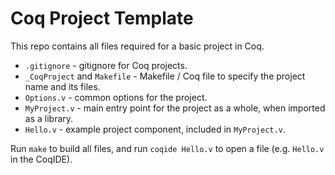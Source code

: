 # Coq Project Template

This repo contains all files required for a basic project in Coq.

* `.gitignore` - gitignore for Coq projects.
* `_CoqProject` and `Makefile` - Makefile / Coq file to specify the project name and its files.
* `Options.v` - common options for the project.
* `MyProject.v` - main entry point for the project as a whole, when imported as a library.
* `Hello.v` - example project component, included in `MyProject.v`.

Run `make` to build all files, and run `coqide Hello.v` to open a file (e.g. `Hello.v` in the CoqIDE).
